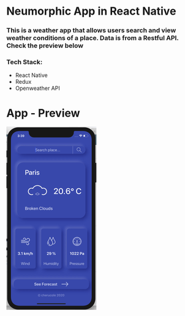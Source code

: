 # Neumorphic App in React Native

### This is a weather app that allows users search and view weather conditions of a place. Data is from a Restful API. Check the preview below

### Tech Stack:

- React Native
- Redux
- Openweather API

# App - Preview

![Weather App](https://github.com/cherucole/Neumorphic-Weather-App/blob/master/src/assets/weather.gif?raw=true)
